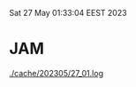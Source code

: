 Sat 27 May 01:33:04 EEST 2023
# JAM
<a href='./cache/202305/27_01.log'>./cache/202305/27_01.log</a>
